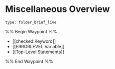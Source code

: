 # Miscellaneous Overview
 
```ccard
type: folder_brief_live
```
 
%% Begin Waypoint %%
- [[checked Keyword]]
- [[ERRORLEVEL Variable]]
- [[Top-Level Statements]]

%% End Waypoint %%